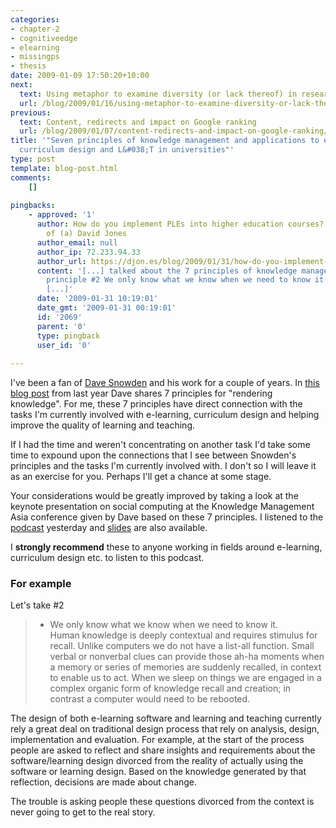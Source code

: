 ```yaml
---
categories:
- chapter-2
- cognitiveedge
- elearning
- missingps
- thesis
date: 2009-01-09 17:50:20+10:00
next:
  text: Using metaphor to examine diversity (or lack thereof) in research
  url: /blog/2009/01/16/using-metaphor-to-examine-diversity-or-lack-thereof-in-research/
previous:
  text: Content, redirects and impact on Google ranking
  url: /blog/2009/01/07/content-redirects-and-impact-on-google-ranking/
title: '"Seven principles of knowledge management and applications to e-learning,
  curriculum design and L&#038;T in universities"'
type: post
template: blog-post.html
comments:
    []
    
pingbacks:
    - approved: '1'
      author: How do you implement PLEs into higher education courses? &laquo; The Weblog
        of (a) David Jones
      author_email: null
      author_ip: 72.233.94.33
      author_url: https://djon.es/blog/2009/01/31/how-do-you-implement-ples-into-higher-education-courses/
      content: '[...] talked about the 7 principles of knowledge management and in particular
        principle #2 We only know what we know when we need to know it. Human knowledge
        [...]'
      date: '2009-01-31 10:19:01'
      date_gmt: '2009-01-31 00:19:01'
      id: '2069'
      parent: '0'
      type: pingback
      user_id: '0'
    
---
```

I've been a fan of [Dave Snowden](http://www.cognitive-edge.com/files/Dave-Snowden.pdf) and his work for a couple of years. In [this blog post](http://www.cognitive-edge.com/blogs/dave/2008/10/rendering_knowledge.php) from last year Dave shares 7 principles for "rendering knowledge". For me, these 7 principles have direct connection with the tasks I'm currently involved with e-learning, curriculum design and helping improve the quality of learning and teaching.

If I had the time and weren't concentrating on another task I'd take some time to expound upon the connections that I see between Snowden's principles and the tasks I'm currently involved with. I don't so I will leave it as an exercise for you. Perhaps I'll get a chance at some stage.

Your considerations would be greatly improved by taking a look at the keynote presentation on social computing at the Knowledge Management Asia conference given by Dave based on these 7 principles. I listened to the [podcast](http://www.cognitive-edge.com/podcastdetails.php?podid=77) yesterday and [slides](http://www.cognitive-edge.com/presentationdetails.php?presentationid=40) are also available.

I **strongly recommend** these to anyone working in fields around e-learning, curriculum design etc. to listen to this podcast.

### For example

Let's take #2

> - We only know what we know when we need to know it.  
>     Human knowledge is deeply contextual and requires stimulus for recall. Unlike computers we do not have a list-all function. Small verbal or nonverbal clues can provide those ah-ha moments when a memory or series of memories are suddenly recalled, in context to enable us to act. When we sleep on things we are engaged in a complex organic form of knowledge recall and creation; in contrast a computer would need to be rebooted.

The design of both e-learning software and learning and teaching currently rely a great deal on traditional design process that rely on analysis, design, implementation and evaluation. For example, at the start of the process people are asked to reflect and share insights and requirements about the software/learning design divorced from the reality of actually using the software or learning design. Based on the knowledge generated by that reflection, decisions are made about change.

The trouble is asking people these questions divorced from the context is never going to get to the real story.